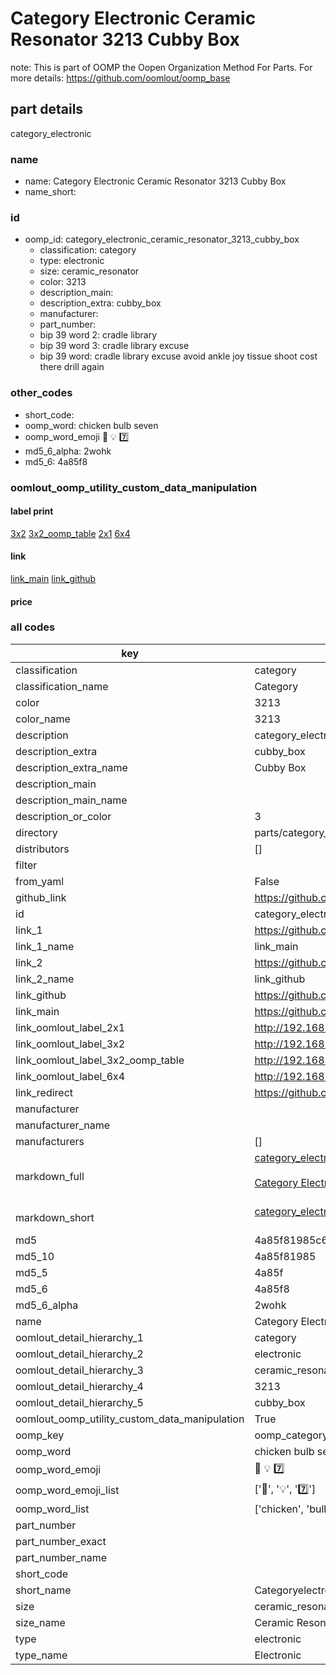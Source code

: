 # Category Electronic Ceramic Resonator 3213 Cubby Box  

note: This is part of OOMP the Oopen Organization Method For Parts. For more details: https://github.com/oomlout/oomp_base

##  part details
  



category_electronic



### name
* name: Category Electronic Ceramic Resonator 3213 Cubby Box
* name_short: 
### id
* oomp_id: category_electronic_ceramic_resonator_3213_cubby_box
  * classification: category
  * type: electronic
  * size: ceramic_resonator
  * color: 3213
  * description_main: 
  * description_extra: cubby_box
  * manufacturer: 
  * part_number: 
  * bip 39 word 2: cradle library
  * bip 39 word 3: cradle library excuse
  * bip 39 word: cradle library excuse avoid ankle joy tissue shoot cost there drill again

### other_codes
* short_code: 
* oomp_word: chicken bulb seven
* oomp_word_emoji :chicken: :bulb: :seven:
* md5_6_alpha: 2wohk
* md5_6: 4a85f8






### oomlout_oomp_utility_custom_data_manipulation
#### label print
[3x2](http://192.168.1.245:1112/?label=oomp%202wohk)
[3x2_oomp_table](http://192.168.1.108:1112/?label=oomp%202wohk)
[2x1](http://192.168.1.242:1112/?label=oomp%202wohk)
[6x4](http://192.168.1.55:1112/?label=oomp%202wohk)    

#### link

[link_main](https://github.com/oomlout/oomlout_oomp_version_1_messy/tree/main/parts/category_electronic_ceramic_resonator_3213_cubby_box) [link_github](https://github.com/oomlout/oomlout_oomp_version_1_messy/tree/main/parts/category_electronic_ceramic_resonator_3213_cubby_box)                             

#### price







### all codes 
| key | value |  
| --- | --- |  
| classification | category |  
| classification_name | Category |  
| color | 3213 |  
| color_name | 3213 |  
| description | category_electronic |  
| description_extra | cubby_box |  
| description_extra_name | Cubby Box |  
| description_main |  |  
| description_main_name |  |  
| description_or_color | 3  |  
| directory | parts/category_electronic_ceramic_resonator_3213_cubby_box |  
| distributors | [] |  
| filter |  |  
| from_yaml | False |  
| github_link | https://github.com/oomlout/oomlout_oomp_part_src/tree/main/parts/category_electronic_ceramic_resonator_3213_cubby_box |  
| id | category_electronic_ceramic_resonator_3213_cubby_box |  
| link_1 | https://github.com/oomlout/oomlout_oomp_version_1_messy/tree/main/parts/category_electronic_ceramic_resonator_3213_cubby_box |  
| link_1_name | link_main |  
| link_2 | https://github.com/oomlout/oomlout_oomp_version_1_messy/tree/main/parts/category_electronic_ceramic_resonator_3213_cubby_box |  
| link_2_name | link_github |  
| link_github | https://github.com/oomlout/oomlout_oomp_version_1_messy/tree/main/parts/category_electronic_ceramic_resonator_3213_cubby_box |  
| link_main | https://github.com/oomlout/oomlout_oomp_version_1_messy/tree/main/parts/category_electronic_ceramic_resonator_3213_cubby_box |  
| link_oomlout_label_2x1 | http://192.168.1.242:1112/?label=oomp%202wohk |  
| link_oomlout_label_3x2 | http://192.168.1.245:1112/?label=oomp%202wohk |  
| link_oomlout_label_3x2_oomp_table | http://192.168.1.108:1112/?label=oomp%202wohk |  
| link_oomlout_label_6x4 | http://192.168.1.55:1112/?label=oomp%202wohk |  
| link_redirect | https://github.com/oomlout/oomlout_oomp_version_1_messy/tree/main/parts/category_electronic_ceramic_resonator_3213_cubby_box |  
| manufacturer |  |  
| manufacturer_name |  |  
| manufacturers | [] |  
| markdown_full | [category_electronic_ceramic_resonator_3213_cubby_box](none)<br>[](none)<br>[Category Electronic Ceramic Resonator 3213 Cubby Box](none)<br><br> |  
| markdown_short | [category_electronic_ceramic_resonator_3213_cubby_box](none)<br><br> |  
| md5 | 4a85f81985c69c59e20491009e20418f |  
| md5_10 | 4a85f81985 |  
| md5_5 | 4a85f |  
| md5_6 | 4a85f8 |  
| md5_6_alpha | 2wohk |  
| name | Category Electronic Ceramic Resonator 3213 Cubby Box |  
| oomlout_detail_hierarchy_1 | category |  
| oomlout_detail_hierarchy_2 | electronic |  
| oomlout_detail_hierarchy_3 | ceramic_resonator |  
| oomlout_detail_hierarchy_4 | 3213 |  
| oomlout_detail_hierarchy_5 | cubby_box |  
| oomlout_oomp_utility_custom_data_manipulation | True |  
| oomp_key | oomp_category_electronic_ceramic_resonator_3213_cubby_box |  
| oomp_word | chicken bulb seven |  
| oomp_word_emoji | :chicken: :bulb: :seven: |  
| oomp_word_emoji_list | [':chicken:', ':bulb:', ':seven:'] |  
| oomp_word_list | ['chicken', 'bulb', 'seven'] |  
| part_number |  |  
| part_number_exact |  |  
| part_number_name |  |  
| short_code |  |  
| short_name | Categoryelectronic |  
| size | ceramic_resonator |  
| size_name | Ceramic Resonator |  
| type | electronic |  
| type_name | Electronic |  
